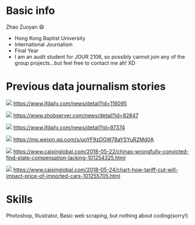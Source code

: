 # Basic info

Zhao Zuoyan  :smile:

* Hong Kong Baptist University
* International Journalism
* Final Year
* I am an audit student for JOUR 2106, so possibly cannot join any of the group projects...but feel free to contact me ah! XD

# Previous data journalism stories

![](https://images.shobserver.com/news/690_390/2018/11/11/1ef2b358-62ac-43ea-9288-1890a93719c5.png)
https://www.jfdaily.com/news/detail?id=116095


![](https://images.shobserver.com/news/690_390/2018/3/16/f8326321-b0f5-454a-90d6-5b3963524175.jpg)
https://www.shobserver.com/news/detail?id=82847


![](https://images.shobserver.com/news/690_390/2018/7/22/7ea20454-1527-4aa1-b1b3-e89ad58c5125.png)
https://www.jfdaily.com/news/detail?id=97374


![](https://mmbiz.qpic.cn/mmbiz_png/sQSXRicibLKOmPlKCXrcWDswwj1rggQVz8lWykncnGbAB3ic6sohPkej4M2DsUZJRnvvcBjYH5uGPhxtH4rH04tUA/640?wx_fmt=png&tp=webp&wxfrom=5&wx_lazy=1&wx_co=1)
https://mp.weixin.qq.com/s/uoYF9zDGW78aYSYuR2Md0A


![](https://img.caixin.com/2018-05-22/1526983102271521.jpg)
https://www.caixinglobal.com/2018-05-22/chinas-wrongfully-convicted-find-state-compensation-lacking-101254325.html


![](https://img.caixin.com/2018-05-24/1527155431817878.jpg)
https://www.caixinglobal.com/2018-05-24/chart-how-tariff-cut-will-impact-price-of-imported-cars-101255705.html

# Skills

Photoshop, Illustrator, Basic web scraping, but nothing about coding(sorry!)

